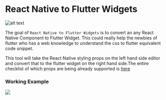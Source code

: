 # React Native to Flutter Widgets

![alt text](https://github.com/GeekyAnts/react-native-to-flutter/blob/main/banner/Cover.png?raw=true)

The goal of `React Native to Flutter Widgets` is to convert an any React Native Component to Flutter Widget. This could really help the newbies of flutter who has a web knowledge to understand the css to flutter equivalent code snippet.


This tool will take the React Native styling props on the left hand side editor and convert that to the flutter widget on the right hand side.The entire checklist of which props are being already supported is [here](https://github.com/GeekyAnts/nativebase-theme-to-flutter/blob/main/README_API_CHECKLIST.md) 

### Working Example
<img src="https://github.com/GeekyAnts/react-native-to-flutter/blob/main/banner/example.gif?raw=true" >


